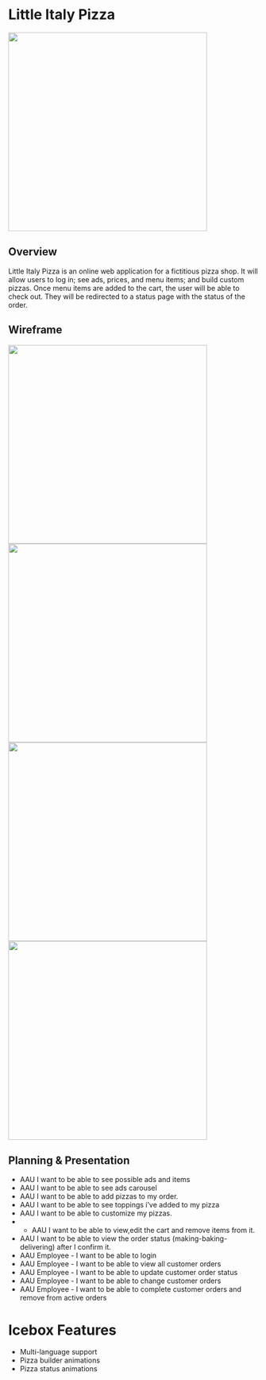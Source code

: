 # Little Italy Pizza

<img src="https://i.imgur.com/dHhAgho.jpeg" width="400">


## Overview

Little Italy Pizza is an online web application for a fictitious pizza shop. It will allow users to log in; see ads, prices, and menu items; and build custom pizzas. Once menu items are added to the cart, the user will be able to check out. They will be redirected to a status page with the status of the order.

## Wireframe


<img src="https://i.imgur.com/EPSz8Oa.png" width="400">

<img src="https://i.imgur.com/SAwtPVH.png" width="400">

<img src="https://i.imgur.com/ylVPPqO.png" width="400">

<img src="https://i.imgur.com/Oz8qHuo.png" width="400">


## Planning & Presentation
- AAU I want to be able to see possible ads and items
- AAU I want to be able to see ads carousel 
- AAU I want to be able to add pizzas to my order.
- AAU I want to be able to see toppings i’ve added to my pizza
- AAU I want to be able to customize my pizzas.
- - AAU I want to be able to view,edit the cart and remove items from it.
- AAU I want to be able to view the order status (making-baking-delivering) after I confirm it.
- AAU Employee - I want to be able to login
- AAU Employee - I want to be able to view all customer orders
- AAU Employee - I want to be able to update customer order status
- AAU Employee - I want to be able to change customer orders
- AAU Employee - I want to be able to complete customer orders and remove from active orders

#



# Icebox Features

- Multi-language support
- Pizza builder animations
- Pizza status animations
